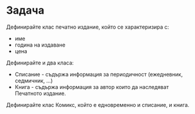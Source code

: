 # Задача
Дефинирайте клас печатно издание, който се характеризира с:
- име
- година на издаване
- цена

Дефинирайте и два класа: 
- Списание - съдържа информация за периодичност (ежедневник, седмичник, ...)
- Книга - съдържа информация за автор
които да наследяват Печатното издание.

Дефинирайте клас Комикс, който е едновременно и списание, и книга.